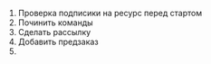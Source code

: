 1) Проверка подписики на ресурс перед стартом
2) Починить команды
3) Сделать рассылку
4) Добавить предзаказ
5) 
